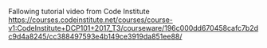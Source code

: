 Fallowing tutorial video from Code Institute 
https://courses.codeinstitute.net/courses/course-v1:CodeInstitute+DCP101+2017_T3/courseware/196c000dd670458cafc7b2dc9d4a8245/cc388497593e4b149ce3919da851ee88/